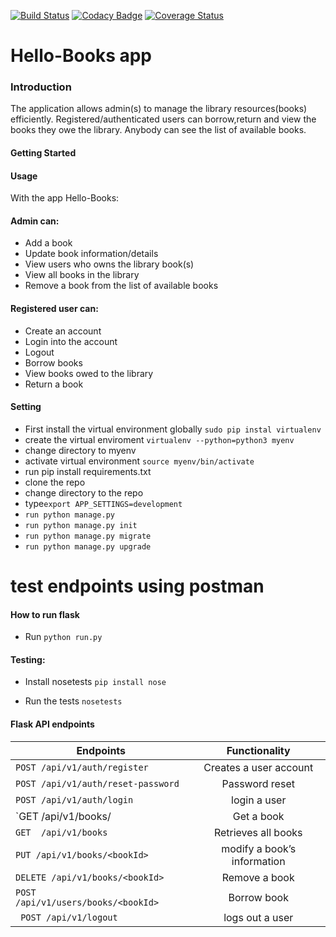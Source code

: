 
[![Build Status](https://travis-ci.org/TheSteelGuy/Hello-Books.svg?branch=develop2)](https://travis-ci.org/TheSteelGuy/Hello-Books)
[![Codacy Badge](https://api.codacy.com/project/badge/Grade/963b33c3b1594047b966da05c5bb4d31)](https://www.codacy.com/app/TheSteelGuy/Hello-Books?utm_source=github.com&amp;utm_medium=referral&amp;utm_content=TheSteelGuy/Hello-Books&amp;utm_campaign=Badge_Grade)
[![Coverage Status](https://coveralls.io/repos/github/TheSteelGuy/Hello-Books/badge.svg)](https://coveralls.io/github/TheSteelGuy/Hello-Books)


# Hello-Books app

### Introduction
The application allows admin(s) to manage the library resources(books) efficiently.
Registered/authenticated users can borrow,return and view the books they owe the library.
Anybody can see the list of available books.


#### Getting Started


#### Usage
With the app Hello-Books:
#### Admin can:
* Add a book 
* Update book information/details
* View users who owns the library book(s)
* View all books in the library
* Remove a book from the list of available books 

#### Registered user can:
* Create an account
* Login into the account
* Logout
* Borrow books
* View books owed to the library
* Return a book


#### Setting
* First install the virtual environment globally `sudo pip instal virtualenv`
* create the virtual enviroment `virtualenv --python=python3 myenv`
* change directory to myenv
* activate virtual environment `source myenv/bin/activate`
* run pip install requirements.txt
* clone the repo
* change directory to the repo
* type`export APP_SETTINGS=development` 
* `run python manage.py`
* `run python manage.py init`
* `run python manage.py migrate`
* `run python manage.py upgrade`

# test endpoints using postman



#### How to run flask
* Run  `python run.py`

#### Testing:
* Install nosetests `pip install nose`

* Run the tests `nosetests `
#### Flask API endpoints

| Endpoints                                       |       Functionality                  |
| ------------------------------------------------|:------------------------------------:|
| `POST /api/v1/auth/register`                    |  Creates a user account              |
| `POST /api/v1/auth/reset-password`              |  Password reset                      |
| `POST /api/v1/auth/login`                       |  login a user                        |   
| `GET  /api/v1/books/<bookId>                    |  Get a book                          |
| `GET  /api/v1/books`                            |  Retrieves all books                 |
| `PUT /api/v1/books/<bookId>`                    |  modify a book’s information         |
| `DELETE /api/v1/books/<bookId>`                 |  Remove a book                       |
| `POST  /api/v1/users/books/<bookId>`            |  Borrow book                         |
|` POST /api/v1/logout`                           |  logs out a user                      |
